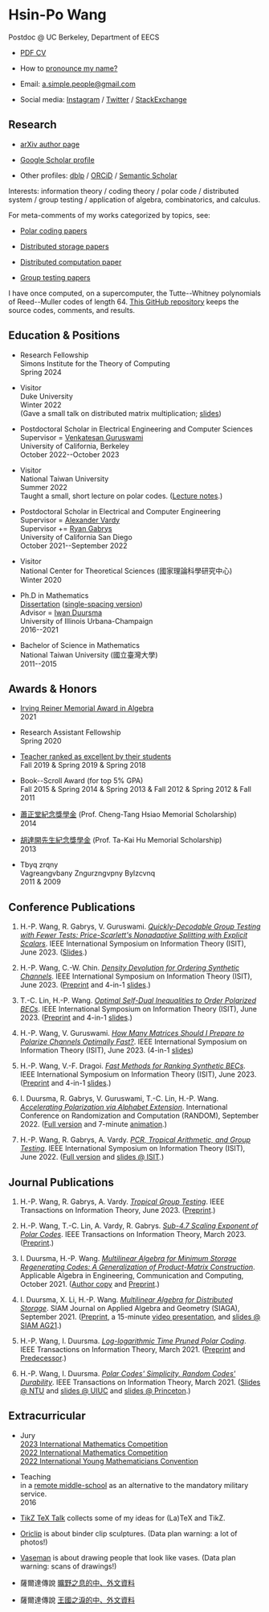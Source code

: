 
# Hsin-Po Wang

Postdoc @ UC Berkeley, Department of EECS

* [PDF CV](/cv%20Hsin-Po%20WANG.pdf)

* How to [pronounce my name?](/pronounce)

* Email: <a.simple.people@gmail.com>

* Social media:
  [Instagram](https://www.instagram.com/xymbol.1/) /
  [Twitter](https://twitter.com/Xymbol_1) /
  [StackExchange](https://stackexchange.com/users/4418253/symbol-1)

## Research

* [arXiv author page](https://arxiv.org/a/wang_h_8.html)

* [Google Scholar profile](https://scholar.google.com/citations?user=tJ8-ChgAAAAJ)

* Other profiles:
  [dblp](https://dblp.org/pid/75/329-1.html) /
  [ORCiD](https://orcid.org/0000-0003-2574-1510) /
  [Semantic Scholar](https://www.semanticscholar.org/author/Hsin-Po-Wang/3003115)

Interests:
information theory /
coding theory /
polar code /
distributed system /
group testing /
application of algebra, combinatorics, and calculus.

For meta-comments of my works categorized by topics, see:

* [Polar coding papers](/paper/polar)

* [Distributed storage papers](/paper/storage)

* [Distributed computation paper](/paper/compute)

* [Group testing papers](/paper/grouptest)

I have once computed, on a supercomputer,
the Tutte--Whitney polynomials of Reed--Muller codes of length 64.
[This GitHub repository](https://github.com/Symbol1/BlueWaters-RM64)
keeps the source codes, comments, and results.

## Education & Positions

* Research Fellowship  
  Simons Institute for the Theory of Computing  
  Spring 2024

* Visitor  
  Duke University  
  Winter 2022  
  (Gave a small talk on distributed matrix multiplication;
   [slides](https://github.com/Symbol1/ChatPPT))

* Postdoctoral Scholar in Electrical Engineering and Computer Sciences  
  Supervisor = [Venkatesan Guruswami](https://people.eecs.berkeley.edu/~venkatg/)  
  University of California, Berkeley  
  October 2022--October 2023

* Visitor  
  National Taiwan University  
  Summer 2022  
  Taught a small, short lecture on polar codes.
  ([Lecture notes](https://drive.google.com/drive/u/5/folders/1dOaQAjmQxFTOXZdjdhJnkLLelNqQPsfi).)  

* Postdoctoral Scholar in Electrical and Computer Engineering  
  Supervisor = [Alexander Vardy](https://orcid.org/0000-0003-3303-9078)  
  Supervisor += [Ryan Gabrys](https://sites.google.com/view/ryangabrys/home)  
  University of California San Diego  
  October 2021--September 2022

* Visitor  
  National Center for Theoretical Sciences (國家理論科學研究中心)  
  Winter 2020

* Ph.D in Mathematics  
  [Dissertation](https://www.ideals.illinois.edu/items/120952)
  ([single-spacing version](https://arxiv.org/abs/2107.06420))  
  Advisor = [Iwan Duursma](https://faculty.math.illinois.edu/~duursma/)  
  University of Illinois Urbana-Champaign  
  2016--2021

* Bachelor of Science in Mathematics  
  National Taiwan University (國立臺灣大學)  
  2011--2015

## Awards & Honors

* [Irving Reiner Memorial Award in Algebra](https://math.illinois.edu/academics/graduate-program/funding/graduate-awards-and-fellowships/irving-reiner-memorial-award-and)  
  2021

* Research Assistant Fellowship  
  Spring 2020

* [Teacher ranked as excellent by their students](https://go.illinois.edu/lotrae)  
  Fall 2019 & Spring 2019 & Spring 2018

* Book--Scroll Award (for top 5% GPA)  
  Fall 2015 & Spring 2014 & Spring 2013 & Fall 2012 & Spring 2012 & Fall 2011

* [蕭正堂紀念獎學金](http://140.112.51.185/scholarship/%E5%88%86%E9%A0%81/index%208.html)
  (Prof. Cheng-Tang Hsiao Memorial Scholarship)  
  2014

* [胡達開先生紀念獎學金](http://140.112.51.185/scholarship/%E5%88%86%E9%A0%81/index%201.html)
  (Prof. Ta-Kai Hu Memorial Scholarship)  
  2013

* Tbyq zrqny  
  Vagreangvbany Zngurzngvpny Bylzcvnq  
  2011 & 2009

## Conference Publications

1. H.-P. Wang, R. Gabrys, V. Guruswami.
   [*Quickly-Decodable Group Testing with Fewer Tests: Price-Scarlett's Nonadaptive Splitting with Explicit Scalars*](https://doi.org/10.1109/ISIT54713.2023.10206843).
   IEEE International Symposium on Information Theory (ISIT), June 2023.
   ([Slides](https://drive.google.com/file/d/18Kku7Q1lpmylhz8ScPs-zwBRzIyP6sec/view?usp=sharing).)

2. H.-P. Wang, C.-W. Chin.
   [*Density Devolution for Ordering Synthetic Channels*](https://doi.org/10.1109/ISIT54713.2023.10206540).
   IEEE International Symposium on Information Theory (ISIT), June 2023.
   ([Preprint](https://arxiv.org/abs/2304.07667) and
    4-in-1 [slides](https://drive.google.com/file/d/12sEvE4ErTR7rGy4opnaWTEW0oNqjuVwN/view).)

3. T.-C. Lin, H.-P. Wang.
   [*Optimal Self-Dual Inequalities to Order Polarized BECs*](https://doi.org/10.1109/ISIT54713.2023.10206451).
   IEEE International Symposium on Information Theory (ISIT), June 2023.
   ([Preprint](https://arxiv.org/abs/2304.07664) and
    4-in-1 [slides](https://drive.google.com/file/d/12sEvE4ErTR7rGy4opnaWTEW0oNqjuVwN/view).)

4. H.-P. Wang, V. Guruswami.
   [*How Many Matrices Should I Prepare to Polarize Channels Optimally Fast?*](https://doi.org/10.1109/ISIT54713.2023.10206989).
   IEEE International Symposium on Information Theory (ISIT), June 2023.
   (4-in-1 [slides](https://drive.google.com/file/d/12sEvE4ErTR7rGy4opnaWTEW0oNqjuVwN/view))

5. H.-P. Wang, V.-F. Dragoi.
   [*Fast Methods for Ranking Synthetic BECs*](https://doi.org/10.1109/ISIT54713.2023.10206704).
   IEEE International Symposium on Information Theory (ISIT), June 2023.
   ([Preprint](https://arxiv.org/abs/2304.11781) and
    4-in-1 [slides](https://drive.google.com/file/d/12sEvE4ErTR7rGy4opnaWTEW0oNqjuVwN/view).)

6. I. Duursma, R. Gabrys, V. Guruswami, T.-C. Lin, H.-P. Wang.
   [*Accelerating Polarization via Alphabet Extension*](https://doi.org/10.4230/LIPIcs.APPROX/RANDOM.2022.17).
   International Conference on Randomization and Computation (RANDOM), September 2022.
   ([Full version](https://arxiv.org/abs/2207.04522) and
    7-minute [animation](https://www.youtube.com/watch?v=2mmbd58rSts).)

7. H.-P. Wang, R. Gabrys, A. Vardy.
   [*PCR, Tropical Arithmetic, and Group Testing*](https://doi.org/10.1109/ISIT50566.2022.9834718).
   IEEE International Symposium on Information Theory (ISIT), June 2022.
   ([Full version](https://arxiv.org/abs/2201.05440) and
    [slides @ ISIT](https://github.com/Symbol1/PCR-TGT).)

## Journal Publications

1. H.-P. Wang, R. Gabrys, A. Vardy.
   [*Tropical Group Testing*](https://doi.org/10.1109/TIT.2023.3282847).
   IEEE Transactions on Information Theory, June 2023.
   ([Preprint](https://arxiv.org/abs/2201.05440).)

2. H.-P. Wang, T.-C. Lin, A. Vardy, R. Gabrys.
   [*Sub-4.7 Scaling Exponent of Polar Codes*](https://doi.org/10.1109/TIT.2023.3253074).
   IEEE Transactions on Information Theory, March 2023.
   ([Preprint](https://arxiv.org/abs/2204.11683).)

3. I. Duursma, H.-P. Wang.
   [*Multilinear Algebra for Minimum Storage Regenerating Codes: A Generalization of Product-Matrix Construction*](https://doi.org/10.1007/s00200-021-00526-3).
   Applicable Algebra in Engineering, Communication and Computing, October 2021.
   ([Author copy](https://rdcu.be/cyJs2) and
    [Preprint](https://arxiv.org/abs/2006.16998).)

4. I. Duursma, X. Li, H.-P. Wang.
   [*Multilinear Algebra for Distributed Storage*](https://doi.org/10.1137/20M1346742).
   SIAM Journal on Applied Algebra and Geometry (SIAGA), September 2021.
   ([Preprint](https://arxiv.org/abs/2006.08911),
    a 15-minute [video presentation](https://www.youtube.com/watch?v=BC8rGig-QoM), and
    [slides @ SIAM AG21](https://github.com/Symbol1/MoulinDistorage).)

5. H.-P. Wang, I. Duursma.
   [*Log-logarithmic Time Pruned Polar Coding*](https://doi.org/10.1109/TIT.2020.3041523).
   IEEE Transactions on Information Theory, March 2021.
   ([Preprint](https://arxiv.org/abs/1905.13340) and
    [Predecessor](https://arxiv.org/abs/1812.08106).)

6. H.-P. Wang, I. Duursma.
   [*Polar Codes' Simplicity, Random Codes' Durability*](https://doi.org/10.1109/TIT.2020.3041570).
   IEEE Transactions on Information Theory, March 2021.
   ([Slides @ NTU](https://github.com/Symbol1/Coding4Limits) and
    [slides @ UIUC](https://github.com/Symbol1/Complex2Order) and
    [slides @ Princeton](https://github.com/Symbol1/abc).)

## Extracurricular

* Jury  
  [2023 International Mathematics Competition](http://bimc2023.com/)  
  [2022 International Mathematics Competition](https://www.facebook.com/iimc2022/)  
  [2022 International Young Mathematicians Convention](http://www.cmseducation.org/iymc/)

* Teaching  
  in a [remote middle-school](https://goo.gl/maps/1BeM2h7fhFbhWBsm8)
  as an alternative to the mandatory military service.  
  2016

* [TikZ TeX Talk](/ttt) collects some of my ideas for (La)TeX and TikZ.

* [Oriclip](/oriclip) is about binder clip sculptures.
(Data plan warning: a lot of photos!)

* [Vaseman](/vaseman) is about drawing people that look like vases.
(Data plan warning: scans of drawings!)

* 薩爾達傳說 [曠野之息的中、外文資料](/BotW)

* 薩爾達傳說 [王國之淚的中、外文資料](/TotK)